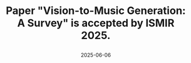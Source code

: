 ---
title: |
    Paper "Vision-to-Music Generation: A Survey" is accepted by <strong>ISMIR 2025</strong>.
date: 2025-06-06 
---